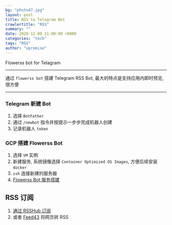 ```yaml
---
bg: "photo47.jpg"
layout: post
title: RSS to Telegram Bot
crawlertitle: "RSS"
summary: ""
date: 2020-12-09 21:00:00 +0800
categories: "tech"
tags: "RSS"
author: "vpromise"
---
```


Flowerss bot for Telagram

---

通过 `flowerss bot` 搭建 Telegram RSS Bot, 最大的特点是支持应用内即时预览, 很方便

---

### Telegram 新建 Bot

1. 选择 `BotFather`
2. 通过 `/newbot` 指令并按提示一步步完成机器人创建
3. 记录机器人 `token`

### GCP 搭建 Flowerss Bot

1. 选择 `VM` 实例
2. 新建服务, 系统镜像选择 `Container Optimized OS Images`, 方便后续安装 `docker`
3. `ssh` 连接新建的服务器
4. [Flowerss Bot 服务搭建](https://flowerss-bot.now.sh/#/install?id=docker-%e9%83%a8%e7%bd%b2)

## RSS 订阅

1. [通过 RSSHub 订阅](https://docs.rsshub.app/)
2. 或者 [Feed43](https://feed43.com/) 将网页转 RSS